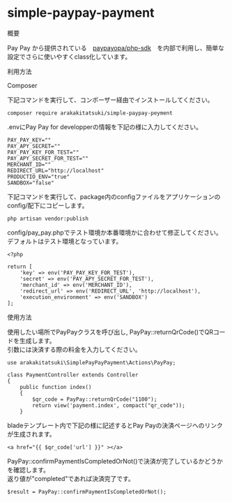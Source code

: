 # simple-paypay-payment

概要

Pay Pay から提供されている　<a href="https://github.com/paypay/paypayopa-sdk-php">paypayopa/php-sdk</a>　を内部で利用し、簡単な設定でさらに使いやすくclass化しています。

利用方法

Composer

下記コマンドを実行して、コンポーザー経由でインストールしてください。

```
composer require arakakitatsuki/simple-paypay-peyment
```

.envにPay Pay for developperの情報を下記の様に入力してください。

```
PAY_PAY_KEY=""
PAY_APY_SECRET=""
PAY_PAY_KEY_FOR_TEST=""
PAY_APY_SECRET_FOR_TEST=""
MERCHANT_ID=""
REDIRECT_URL="http://localhost"
PRODUCTIO_ENV="true"
SANDBOX="false"
```

下記コマンドを実行して、package内のconfigファイルをアプリケーションのconfig/配下にコピーします。

```
php artisan vendor:publish
```

config/pay_pay.phpでテスト環境か本番環境かに合わせて修正してください。デフォルトはテスト環境となっています。

```
<?php

return [
    'key' => env('PAY_PAY_KEY_FOR_TEST'),
    'secret' => env('PAY_APY_SECRET_FOR_TEST'),
    'merchant_id' => env('MERCHANT_ID'),
    'redirect_url' => env('REDIRECT_URL', 'http://localhost'),
    'execution_environment' => env('SANDBOX')
];
```

使用方法

使用したい場所でPayPayクラスを呼び出し,
PayPay::returnQrCode()でQRコードを生成します。<br>
引数には決済する際の料金を入力してください。

```
use arakakitatsuki\SimplePayPayPayment\Actions\PayPay;

class PaymentController extends Controller
{
    public function index()
    {
        $qr_code = PayPay::returnQrCode("1100");
        return view('payment.index', compact("qr_code"));
    }
```

bladeテンプレート内で下記の様に記述するとPay Payの決済ページへのリンクが生成されます。

```
<a href="{{ $qr_code['url'] }}" ></a>
```

PayPay::confirmPaymentIsCompletedOrNot()で決済が完了しているかどうかを確認します。<br>
返り値が"completed"であれば決済完了です。
```
$result = PayPay::confirmPaymentIsCompletedOrNot();
```
